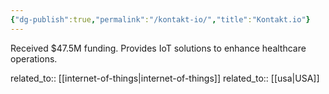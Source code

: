 ```yaml
---
{"dg-publish":true,"permalink":"/kontakt-io/","title":"Kontakt.io"}
---
```



Received $47.5M funding. Provides IoT solutions to enhance healthcare operations.

related_to:: [[internet-of-things\|internet-of-things]]
related_to:: [[usa\|USA]]
